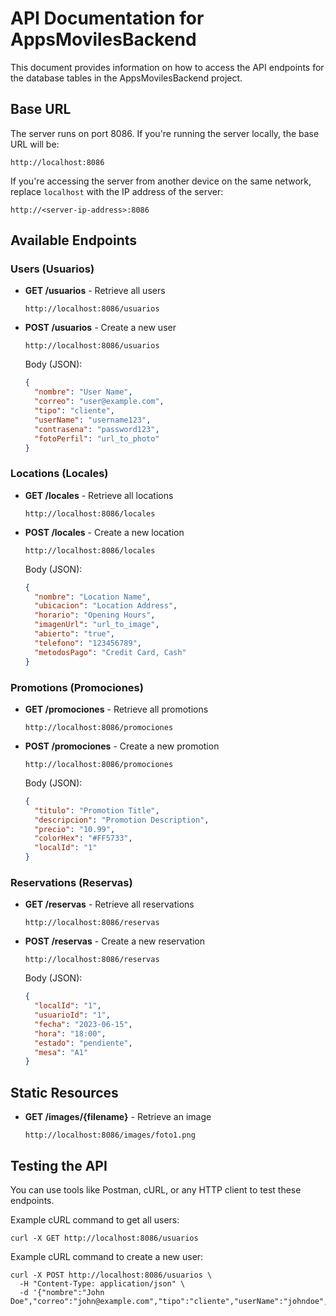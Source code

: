 # API Documentation for AppsMovilesBackend

This document provides information on how to access the API endpoints for the database tables in the AppsMovilesBackend project.

## Base URL

The server runs on port 8086. If you're running the server locally, the base URL will be:

```
http://localhost:8086
```

If you're accessing the server from another device on the same network, replace `localhost` with the IP address of the server:

```
http://<server-ip-address>:8086
```

## Available Endpoints

### Users (Usuarios)

- **GET /usuarios** - Retrieve all users
  ```
  http://localhost:8086/usuarios
  ```

- **POST /usuarios** - Create a new user
  ```
  http://localhost:8086/usuarios
  ```

  Body (JSON):
  ```json
  {
    "nombre": "User Name",
    "correo": "user@example.com",
    "tipo": "cliente",
    "userName": "username123",
    "contrasena": "password123",
    "fotoPerfil": "url_to_photo"
  }
  ```

### Locations (Locales)

- **GET /locales** - Retrieve all locations
  ```
  http://localhost:8086/locales
  ```

- **POST /locales** - Create a new location
  ```
  http://localhost:8086/locales
  ```

  Body (JSON):
  ```json
  {
    "nombre": "Location Name",
    "ubicacion": "Location Address",
    "horario": "Opening Hours",
    "imagenUrl": "url_to_image",
    "abierto": "true",
    "telefono": "123456789",
    "metodosPago": "Credit Card, Cash"
  }
  ```

### Promotions (Promociones)

- **GET /promociones** - Retrieve all promotions
  ```
  http://localhost:8086/promociones
  ```

- **POST /promociones** - Create a new promotion
  ```
  http://localhost:8086/promociones
  ```

  Body (JSON):
  ```json
  {
    "titulo": "Promotion Title",
    "descripcion": "Promotion Description",
    "precio": "10.99",
    "colorHex": "#FF5733",
    "localId": "1"
  }
  ```

### Reservations (Reservas)

- **GET /reservas** - Retrieve all reservations
  ```
  http://localhost:8086/reservas
  ```

- **POST /reservas** - Create a new reservation
  ```
  http://localhost:8086/reservas
  ```

  Body (JSON):
  ```json
  {
    "localId": "1",
    "usuarioId": "1",
    "fecha": "2023-06-15",
    "hora": "18:00",
    "estado": "pendiente",
    "mesa": "A1"
  }
  ```

## Static Resources

- **GET /images/{filename}** - Retrieve an image
  ```
  http://localhost:8086/images/foto1.png
  ```

## Testing the API

You can use tools like Postman, cURL, or any HTTP client to test these endpoints.

Example cURL command to get all users:
```
curl -X GET http://localhost:8086/usuarios
```

Example cURL command to create a new user:
```
curl -X POST http://localhost:8086/usuarios \
  -H "Content-Type: application/json" \
  -d '{"nombre":"John Doe","correo":"john@example.com","tipo":"cliente","userName":"johndoe","contrasena":"password123"}'
```
